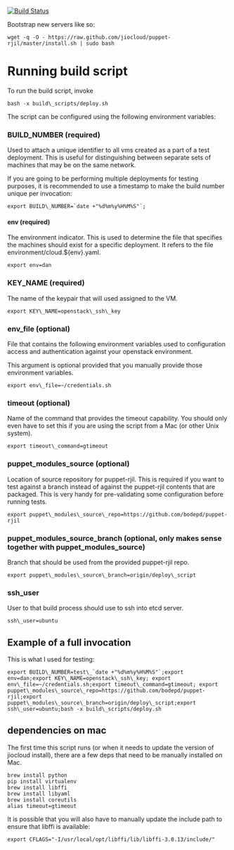 [![Build Status](https://travis-ci.org/JioCloud/puppet-rjil.svg?branch=master)](https://travis-ci.org/JioCloud/puppet-rjil)

Bootstrap new servers like so:

    wget -q -O - https://raw.github.com/jiocloud/puppet-rjil/master/install.sh | sudo bash

# Running build script

To run the build script, invoke

````
bash -x build\_scripts/deploy.sh
````

The script can be configured using the following environment variables:


### BUILD\_NUMBER (required)

Used to attach a unique identifier to all vms created as a part of a test deployment.
This is useful for distinguishing between separate sets of machines that may be
on the same network.

If you are going to be performing multiple deployments for testing purposes, it is recommended
to use a timestamp to make the build number unique per invocation:

````
export BUILD\_NUMBER=`date +"%d%m%y%H%M%S"`;
````

#### env (required)

The environment indicator. This is used to determine the file that specifies the machines
should exist for a specific deployment. It refers to the file environment/cloud.${env}.yaml.

````
export env=dan
````

### KEY\_NAME (required)

The name of the keypair that will used assigned to the VM.

````
export KEY\_NAME=openstack\_ssh\_key
````

### env\_file (optional)

File that contains the following environment variables used to configuration access
and authentication against your openstack environment.

This argument is optional provided that you manually provide those environment variables.

````
export env\_file=~/credentials.sh
````

### timeout (optional)

Name of the command that provides the timeout capability. You should only even have to
set this if you are using the script from a Mac (or other Unix system).

````
export timeout\_command=gtimeout
````

### puppet\_modules\_source (optional)

Location of source repository for puppet-rjil. This is required if you want to test against
a branch instead of against the puppet-rjil contents that are packaged. This is very
handy for pre-validating some configuration before running tests.

````
export puppet\_modules\_source\_repo=https://github.com/bodepd/puppet-rjil
````

### puppet\_modules\_source\_branch (optional, only makes sense together with puppet\_modules\_source)

Branch that should be used from the provided puppet-rjil repo.

````
export puppet\_modules\_source\_branch=origin/deploy\_script
````

### ssh\_user

User to that build process should use to ssh into etcd server.

````
ssh\_user=ubuntu
````

## Example of a full invocation

This is what I used for testing:

````
export BUILD\_NUMBER=test\_`date +"%d%m%y%H%M%S"`;export env=dan;export KEY\_NAME=openstack\_ssh\_key; export env\_file=~/credentials.sh;export timeout\_command=gtimeout; export puppet\_modules\_source\_repo=https://github.com/bodepd/puppet-rjil;export puppet\_modules\_source\_branch=origin/deploy\_script;export ssh\_user=ubuntu;bash -x build\_scripts/deploy.sh
````

## dependencies on mac

The first time this script runs (or when it needs to update the version of jiocloud
install), there are a few deps that need to be manually installed on Mac.

````
brew install python
pip install virtualenv
brew install libffi
brew install libyaml
brew install coreutils
alias timeout=gtimeout
````


It is possible that you will also have to manually update the include path to ensure
that libffi is available:

````
export CFLAGS="-I/usr/local/opt/libffi/lib/libffi-3.0.13/include/"
````
